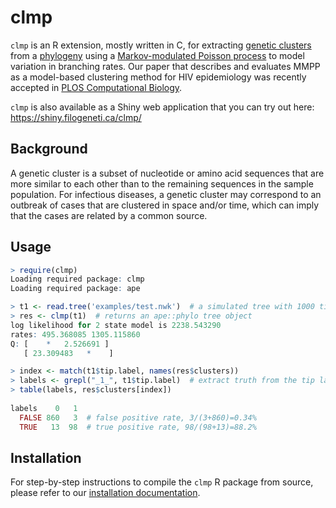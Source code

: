 # clmp

`clmp` is an R extension, mostly written in C, for extracting [genetic clusters](https://www.ncbi.nlm.nih.gov/pmc/articles/PMC5210024/) from a [phylogeny](https://en.wikipedia.org/wiki/Phylogenetic_tree) using a [Markov-modulated Poisson process](http://giantoak.github.io/MMPP_Tutorial/) to model variation in branching rates.
Our paper that describes and evaluates MMPP as a model-based clustering method for HIV epidemiology was recently accepted in [PLOS Computational Biology](http://journals.plos.org/ploscompbiol/article?id=10.1371/journal.pcbi.1005868).

`clmp` is also available as a Shiny web application that you can try out here:
https://shiny.filogeneti.ca/clmp/


## Background
A genetic cluster is a subset of nucleotide or amino acid sequences that are more similar to each other than to the remaining sequences in the sample population.
For infectious diseases, a genetic cluster may correspond to an outbreak of cases that are clustered in space and/or time, which can imply that the cases are related by a common source. 


## Usage
```R
> require(clmp)
Loading required package: clmp
Loading required package: ape

> t1 <- read.tree('examples/test.nwk')  # a simulated tree with 1000 tips, 100 in clusters
> res <- clmp(t1)  # returns an ape::phylo tree object 
log likelihood for 2 state model is 2238.543290
rates: 495.368085 1305.115860 
Q: [    *   2.526691 ]
   [ 23.309483   *    ]

> index <- match(t1$tip.label, names(res$clusters))  
> labels <- grepl("_1_", t1$tip.label)  # extract truth from the tip labels
> table(labels, res$clusters[index])
      
labels    0   1
  FALSE 860   3  # false positive rate, 3/(3+860)=0.34%
  TRUE   13  98  # true positive rate, 98/(98+13)=88.2%
```

## Installation

For step-by-step instructions to compile the `clmp` R package from source, please refer to our [installation documentation](INSTALL.md).
